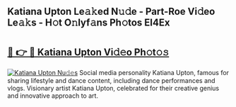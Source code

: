 ## Katiana Upton Le𝚊𝚔ed N𝚞𝚍e - Part-Roe Vi𝚍eo Le𝚊𝚔s - H𝚘t O𝚗lyf𝚊ns Ph𝚘tos EI4Ex

# <h2><a href="http://hf7lr4g.feru.top/?c=Katiana+Upton">🔗 👉 🔴 Katiana Upton Vi𝚍𝚎o Ph𝚘t𝚘𝚜</a></h2>

[![Katiana Upton Nu𝚍𝚎s](https://i.imgur.com/0TWrTi3.gif)](http://hf7lr4g.feru.top/?c=Katiana+Upton)
Social media personality Katiana Upton, famous for sharing lifestyle and dance content, including dance performances and vlogs. Visionary artist Katiana Upton, celebrated for their creative genius and innovative approach to art. 
